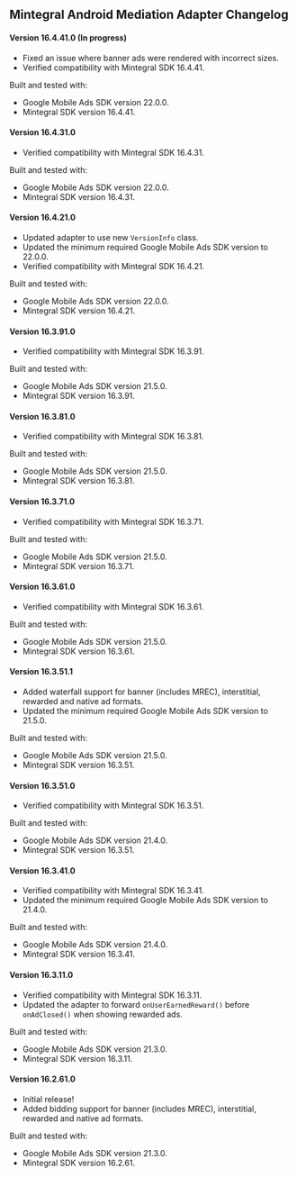 ## Mintegral Android Mediation Adapter Changelog

#### Version 16.4.41.0 (In progress)
- Fixed an issue where banner ads were rendered with incorrect sizes.
- Verified compatibility with Mintegral SDK 16.4.41.

Built and tested with:
- Google Mobile Ads SDK version 22.0.0.
- Mintegral SDK version 16.4.41.

#### Version 16.4.31.0
- Verified compatibility with Mintegral SDK 16.4.31.

Built and tested with:
- Google Mobile Ads SDK version 22.0.0.
- Mintegral SDK version 16.4.31.

#### Version 16.4.21.0
- Updated adapter to use new `VersionInfo` class.
- Updated the minimum required Google Mobile Ads SDK version to 22.0.0.
- Verified compatibility with Mintegral SDK 16.4.21.

Built and tested with:
- Google Mobile Ads SDK version 22.0.0.
- Mintegral SDK version 16.4.21.

#### Version 16.3.91.0
- Verified compatibility with Mintegral SDK 16.3.91.

Built and tested with:
- Google Mobile Ads SDK version 21.5.0.
- Mintegral SDK version 16.3.91.

#### Version 16.3.81.0
- Verified compatibility with Mintegral SDK 16.3.81.

Built and tested with:
- Google Mobile Ads SDK version 21.5.0.
- Mintegral SDK version 16.3.81.

#### Version 16.3.71.0
- Verified compatibility with Mintegral SDK 16.3.71.

Built and tested with:
- Google Mobile Ads SDK version 21.5.0.
- Mintegral SDK version 16.3.71.

#### Version 16.3.61.0
- Verified compatibility with Mintegral SDK 16.3.61.

Built and tested with:
- Google Mobile Ads SDK version 21.5.0.
- Mintegral SDK version 16.3.61.

#### Version 16.3.51.1
- Added waterfall support for banner (includes MREC), interstitial, rewarded and native ad formats.
- Updated the minimum required Google Mobile Ads SDK version to 21.5.0.

Built and tested with:
- Google Mobile Ads SDK version 21.5.0.
- Mintegral SDK version 16.3.51.

#### Version 16.3.51.0
- Verified compatibility with Mintegral SDK 16.3.51.

Built and tested with:
- Google Mobile Ads SDK version 21.4.0.
- Mintegral SDK version 16.3.51.

#### Version 16.3.41.0
- Verified compatibility with Mintegral SDK 16.3.41.
- Updated the minimum required Google Mobile Ads SDK version to 21.4.0.

Built and tested with:
- Google Mobile Ads SDK version 21.4.0.
- Mintegral SDK version 16.3.41.

#### Version 16.3.11.0
- Verified compatibility with Mintegral SDK 16.3.11.
- Updated the adapter to forward `onUserEarnedReward()` before `onAdClosed()` when showing rewarded ads.

Built and tested with:
- Google Mobile Ads SDK version 21.3.0.
- Mintegral SDK version 16.3.11.

#### Version 16.2.61.0
- Initial release!
- Added bidding support for banner (includes MREC), interstitial, rewarded and native ad formats.

Built and tested with:
- Google Mobile Ads SDK version 21.3.0.
- Mintegral SDK version 16.2.61.
